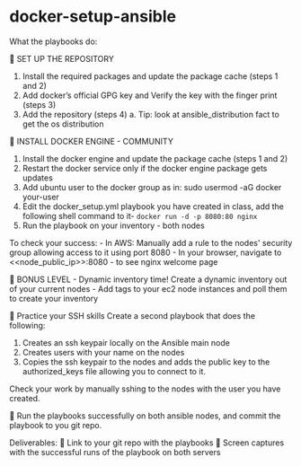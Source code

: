 # docker-setup-ansible


What the playbooks do:

🦉 SET UP THE REPOSITORY
1. Install the required packages and update the package cache (steps 1 and 2)
2. Add docker’s official GPG key and Verify the key with the finger print (steps 3)
3. Add the repository (steps 4)
a. Tip: look at ansible_distribution fact to get the os distribution

🦉 INSTALL DOCKER ENGINE - COMMUNITY
1. Install the docker engine and update the package cache (steps 1 and 2)
2. Restart the docker service only if the docker engine package gets updates
3. Add ubuntu user to the docker group as in: sudo usermod -aG docker your-user
4. Edit the docker_setup.yml playbook you have created in class, add the following shell command to it- 
       `docker run -d -p 8080:80 nginx`
4. Run the playbook on your inventory - both nodes

To check your success: 
     - In AWS: Manually add a rule to the nodes' security group allowing access to it using port 8080
     - In your browser, navigate to <<node_public_ip>>:8080 - to see nginx welcome page

🦉  BONUS LEVEL - Dynamic inventory time!
Create a dynamic inventory out of your current nodes - Add tags to your ec2 node instances and poll them to create your inventory 

🦉  Practice your SSH skills
Create a second playbook that does the following:
1. Creates an ssh keypair locally on the Ansible main node
2. Creates users with your name on the nodes
3. Copies the ssh keypair to the nodes and adds the public key to the authorized_keys file allowing you to connect to it.

Check your work by manually sshing to the nodes with the user you have created.

🦉 Run the playbooks successfully on both ansible nodes, and commit the playbook to you git repo.

Deliverables:
🦉 Link to your git repo with the playbooks
🦉 Screen captures with the successful runs of the playbook on both servers
